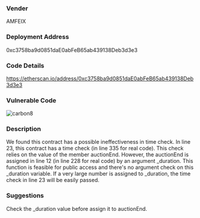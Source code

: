 ### Vender

AMFEIX

### Deployment Address

0xc3758ba9d0851daE0abFeB65ab439138Deb3d3e3

### Code Details

https://etherscan.io/address/0xc3758ba9d0851daE0abFeB65ab439138Deb3d3e3

### Vulnerable Code

![carbon8](pic\carbon8.png)

### Description

We found this contract has a possible ineffectiveness in time check. In line 23, this contract has a time check (in line 335 for real code). This check relies on the value of the member auctionEnd. However, the auctionEnd is assigned in line 12 (in line 228 for real code) by an argument _duration. This function is feasible for public access and there's no argument check on this _duration variable. If a very large number is assigned to _duration, the time check in line 23 will be easily passed.

### Suggestions

Check the _duration value before assign it to auctionEnd.

